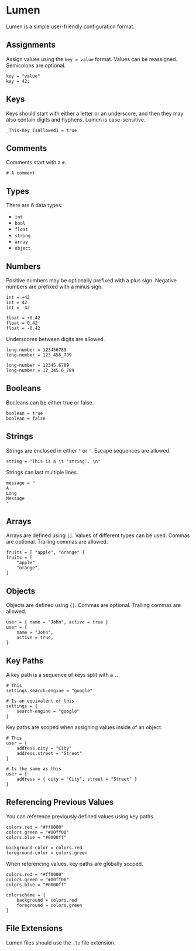 # Lumen

Lumen is a simple user-friendly configuration format.

## Assignments

Assign values using the `key = value` format. Values can be reassigned. 
Semicolons are optional.

```lumen
key = "value"
key = 42;
```

## Keys

Keys should start with either a letter or an underscore, and then they may also
contain digits and hyphens. Lumen is case-sensitive.

```lumen
_This-Key_IsAllowed1 = true
```

## Comments

Comments start with a `#`. 

```lumen
# A comment
```

## Types

There are 6 data types:

- `int`
- `bool`
- `float`
- `string`
- `array`
- `object`

## Numbers

Positive numbers may be optionally prefixed with a plus sign. Negative numbers
are prefixed with a minus sign.

```lumen
int = +42
int = 42
int = -42

float = +0.42
float = 0.42
float = -0.42
```

Underscores between digits are allowed.

```lumen
long-number = 123456789
long-number = 123_456_789

long-number = 12345.6789
long-number = 12_345.6_789
```

## Booleans

Booleans can be either true or false. 

```lumen
boolean = true
boolean = false
```

## Strings

Strings are enclosed in either `"` or `'`. Escape sequences are allowed. 

```lumen
string = "This is a \t 'string'. \n"
```

Strings can last multiple lines. 

```lumen
message = "
A
Long
Message
"
```

## Arrays

Arrays are defined using `[]`. Values of different types can be used. Commas are
optional. Trailing commas are allowed.

```lumen
fruits = [ "apple", "orange" ]
fruits = [
    "apple"
    "orange",
]
```

## Objects

Objects are defined using `{}`. Commas are optional. Trailing commas are 
allowed.

```lumen
user = { name = "John", active = true }
user = {
    name = "John",
    active = true,
}
```

## Key Paths

A key path is a sequence of keys split with a `.`. 

```lumen
# This
settings.search-engine = "google"

# Is an equivalent of this
settings = {
    search-engine = "google"
}
```

Key paths are scoped when assigning values inside of an object.

```lumen
# This
user = {
    address.city = "City"
    address.street = "Street"
}

# Is the same as this
user = {
    address = { city = "City", street = "Street" }
}
```

## Referencing Previous Values

You can reference previously defined values using key paths. 

```lumen
colors.red = "#ff0000"
colors.green = "#00ff00"
colors.blue = "#0000ff"

background-color = colors.red
foreground-color = colors.green
```

When referencing values, key paths are globally scoped.

```lumen
colors.red = "#ff0000"
colors.green = "#00ff00"
colors.blue = "#0000ff"

colorscheme = {
    background = colors.red
    foreground = colors.green
}
```

## File Extensions

Lumen files should use the `.lu` file extension.

